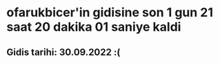# ofarukbicer'in gidisine son 1 gun 21 saat 20 dakika 01 saniye kaldi

## Gidis tarihi: 30.09.2022 :(